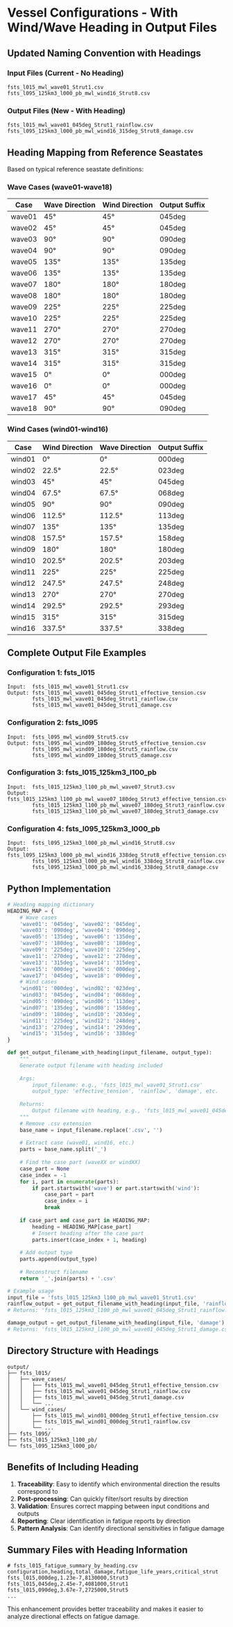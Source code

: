 # Vessel Configurations - With Wind/Wave Heading in Output Files

## Updated Naming Convention with Headings

### Input Files (Current - No Heading)
```
fsts_l015_mwl_wave01_Strut1.csv
fsts_l095_125km3_l000_pb_mwl_wind16_Strut8.csv
```

### Output Files (New - With Heading)
```
fsts_l015_mwl_wave01_045deg_Strut1_rainflow.csv
fsts_l095_125km3_l000_pb_mwl_wind16_315deg_Strut8_damage.csv
```

## Heading Mapping from Reference Seastates

Based on typical reference seastate definitions:

### Wave Cases (wave01-wave18)
| Case | Wave Direction | Wind Direction | Output Suffix |
|------|---------------|----------------|---------------|
| wave01 | 45° | 45° | 045deg |
| wave02 | 45° | 45° | 045deg |
| wave03 | 90° | 90° | 090deg |
| wave04 | 90° | 90° | 090deg |
| wave05 | 135° | 135° | 135deg |
| wave06 | 135° | 135° | 135deg |
| wave07 | 180° | 180° | 180deg |
| wave08 | 180° | 180° | 180deg |
| wave09 | 225° | 225° | 225deg |
| wave10 | 225° | 225° | 225deg |
| wave11 | 270° | 270° | 270deg |
| wave12 | 270° | 270° | 270deg |
| wave13 | 315° | 315° | 315deg |
| wave14 | 315° | 315° | 315deg |
| wave15 | 0° | 0° | 000deg |
| wave16 | 0° | 0° | 000deg |
| wave17 | 45° | 45° | 045deg |
| wave18 | 90° | 90° | 090deg |

### Wind Cases (wind01-wind16)
| Case | Wind Direction | Wave Direction | Output Suffix |
|------|---------------|----------------|---------------|
| wind01 | 0° | 0° | 000deg |
| wind02 | 22.5° | 22.5° | 023deg |
| wind03 | 45° | 45° | 045deg |
| wind04 | 67.5° | 67.5° | 068deg |
| wind05 | 90° | 90° | 090deg |
| wind06 | 112.5° | 112.5° | 113deg |
| wind07 | 135° | 135° | 135deg |
| wind08 | 157.5° | 157.5° | 158deg |
| wind09 | 180° | 180° | 180deg |
| wind10 | 202.5° | 202.5° | 203deg |
| wind11 | 225° | 225° | 225deg |
| wind12 | 247.5° | 247.5° | 248deg |
| wind13 | 270° | 270° | 270deg |
| wind14 | 292.5° | 292.5° | 293deg |
| wind15 | 315° | 315° | 315deg |
| wind16 | 337.5° | 337.5° | 338deg |

## Complete Output File Examples

### Configuration 1: fsts_l015
```
Input:  fsts_l015_mwl_wave01_Strut1.csv
Output: fsts_l015_mwl_wave01_045deg_Strut1_effective_tension.csv
        fsts_l015_mwl_wave01_045deg_Strut1_rainflow.csv
        fsts_l015_mwl_wave01_045deg_Strut1_damage.csv
```

### Configuration 2: fsts_l095
```
Input:  fsts_l095_mwl_wind09_Strut5.csv
Output: fsts_l095_mwl_wind09_180deg_Strut5_effective_tension.csv
        fsts_l095_mwl_wind09_180deg_Strut5_rainflow.csv
        fsts_l095_mwl_wind09_180deg_Strut5_damage.csv
```

### Configuration 3: fsts_l015_125km3_l100_pb
```
Input:  fsts_l015_125km3_l100_pb_mwl_wave07_Strut3.csv
Output: fsts_l015_125km3_l100_pb_mwl_wave07_180deg_Strut3_effective_tension.csv
        fsts_l015_125km3_l100_pb_mwl_wave07_180deg_Strut3_rainflow.csv
        fsts_l015_125km3_l100_pb_mwl_wave07_180deg_Strut3_damage.csv
```

### Configuration 4: fsts_l095_125km3_l000_pb
```
Input:  fsts_l095_125km3_l000_pb_mwl_wind16_Strut8.csv
Output: fsts_l095_125km3_l000_pb_mwl_wind16_338deg_Strut8_effective_tension.csv
        fsts_l095_125km3_l000_pb_mwl_wind16_338deg_Strut8_rainflow.csv
        fsts_l095_125km3_l000_pb_mwl_wind16_338deg_Strut8_damage.csv
```

## Python Implementation

```python
# Heading mapping dictionary
HEADING_MAP = {
    # Wave cases
    'wave01': '045deg', 'wave02': '045deg',
    'wave03': '090deg', 'wave04': '090deg',
    'wave05': '135deg', 'wave06': '135deg',
    'wave07': '180deg', 'wave08': '180deg',
    'wave09': '225deg', 'wave10': '225deg',
    'wave11': '270deg', 'wave12': '270deg',
    'wave13': '315deg', 'wave14': '315deg',
    'wave15': '000deg', 'wave16': '000deg',
    'wave17': '045deg', 'wave18': '090deg',
    # Wind cases  
    'wind01': '000deg', 'wind02': '023deg',
    'wind03': '045deg', 'wind04': '068deg',
    'wind05': '090deg', 'wind06': '113deg',
    'wind07': '135deg', 'wind08': '158deg',
    'wind09': '180deg', 'wind10': '203deg',
    'wind11': '225deg', 'wind12': '248deg',
    'wind13': '270deg', 'wind14': '293deg',
    'wind15': '315deg', 'wind16': '338deg'
}

def get_output_filename_with_heading(input_filename, output_type):
    """
    Generate output filename with heading included
    
    Args:
        input_filename: e.g., 'fsts_l015_mwl_wave01_Strut1.csv'
        output_type: 'effective_tension', 'rainflow', 'damage', etc.
        
    Returns:
        Output filename with heading, e.g., 'fsts_l015_mwl_wave01_045deg_Strut1_rainflow.csv'
    """
    # Remove .csv extension
    base_name = input_filename.replace('.csv', '')
    
    # Extract case (wave01, wind16, etc.)
    parts = base_name.split('_')
    
    # Find the case part (waveXX or windXX)
    case_part = None
    case_index = -1
    for i, part in enumerate(parts):
        if part.startswith('wave') or part.startswith('wind'):
            case_part = part
            case_index = i
            break
    
    if case_part and case_part in HEADING_MAP:
        heading = HEADING_MAP[case_part]
        # Insert heading after the case part
        parts.insert(case_index + 1, heading)
    
    # Add output type
    parts.append(output_type)
    
    # Reconstruct filename
    return '_'.join(parts) + '.csv'

# Example usage
input_file = 'fsts_l015_125km3_l100_pb_mwl_wave01_Strut1.csv'
rainflow_output = get_output_filename_with_heading(input_file, 'rainflow')
# Returns: 'fsts_l015_125km3_l100_pb_mwl_wave01_045deg_Strut1_rainflow.csv'

damage_output = get_output_filename_with_heading(input_file, 'damage')
# Returns: 'fsts_l015_125km3_l100_pb_mwl_wave01_045deg_Strut1_damage.csv'
```

## Directory Structure with Headings

```
output/
├── fsts_l015/
│   ├── wave_cases/
│   │   ├── fsts_l015_mwl_wave01_045deg_Strut1_effective_tension.csv
│   │   ├── fsts_l015_mwl_wave01_045deg_Strut1_rainflow.csv
│   │   ├── fsts_l015_mwl_wave01_045deg_Strut1_damage.csv
│   │   └── ...
│   └── wind_cases/
│       ├── fsts_l015_mwl_wind01_000deg_Strut1_effective_tension.csv
│       ├── fsts_l015_mwl_wind01_000deg_Strut1_rainflow.csv
│       └── ...
├── fsts_l095/
├── fsts_l015_125km3_l100_pb/
└── fsts_l095_125km3_l000_pb/
```

## Benefits of Including Heading

1. **Traceability**: Easy to identify which environmental direction the results correspond to
2. **Post-processing**: Can quickly filter/sort results by direction
3. **Validation**: Ensures correct mapping between input conditions and outputs
4. **Reporting**: Clear identification in fatigue reports by direction
5. **Pattern Analysis**: Can identify directional sensitivities in fatigue damage

## Summary Files with Heading Information

```csv
# fsts_l015_fatigue_summary_by_heading.csv
configuration,heading,total_damage,fatigue_life_years,critical_strut
fsts_l015,000deg,1.23e-7,8130000,Strut3
fsts_l015,045deg,2.45e-7,4081000,Strut1
fsts_l015,090deg,3.67e-7,2725000,Strut5
...
```

This enhancement provides better traceability and makes it easier to analyze directional effects on fatigue damage.